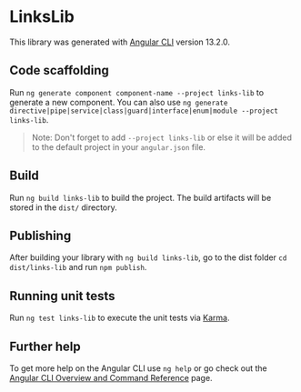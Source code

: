 # LinksLib

This library was generated with [Angular CLI](https://github.com/angular/angular-cli) version 13.2.0.

## Code scaffolding

Run `ng generate component component-name --project links-lib` to generate a new component. You can also use `ng generate directive|pipe|service|class|guard|interface|enum|module --project links-lib`.
> Note: Don't forget to add `--project links-lib` or else it will be added to the default project in your `angular.json` file. 

## Build

Run `ng build links-lib` to build the project. The build artifacts will be stored in the `dist/` directory.

## Publishing

After building your library with `ng build links-lib`, go to the dist folder `cd dist/links-lib` and run `npm publish`.

## Running unit tests

Run `ng test links-lib` to execute the unit tests via [Karma](https://karma-runner.github.io).

## Further help

To get more help on the Angular CLI use `ng help` or go check out the [Angular CLI Overview and Command Reference](https://angular.io/cli) page.
